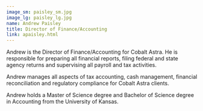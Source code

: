 ```yaml
---
image_sm: paisley_sm.jpg
image_lg: paisley_lg.jpg
name: Andrew Paisley 
title: Director of Finance/Accounting
link: apaisley.html
---
```

Andrew is the Director of Finance/Accounting for Cobalt Astra.  He is responsible for preparing all financial reports, filing federal and state agency returns and supervising all payroll and tax activities. 

Andrew manages all aspects of tax accounting, cash management, financial reconciliation and regulatory compliance for Cobalt Astra clients.  

Andrew holds a Master of Science degree and Bachelor of Science degree in Accounting from the University of Kansas.
